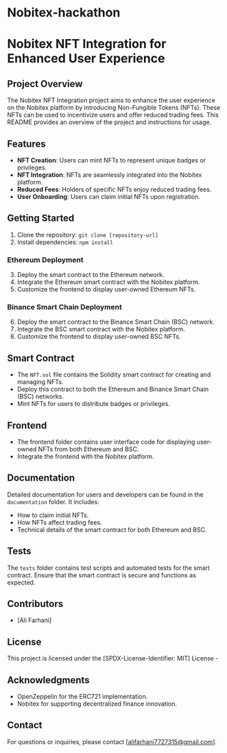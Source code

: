 # Nobitex-hackathon

# Nobitex NFT Integration for Enhanced User Experience

## Project Overview

The Nobitex NFT Integration project aims to enhance the user experience on the Nobitex platform by introducing Non-Fungible Tokens (NFTs). These NFTs can be used to incentivize users and offer reduced trading fees. This README provides an overview of the project and instructions for usage.

## Features

- **NFT Creation**: Users can mint NFTs to represent unique badges or privileges.
- **NFT Integration**: NFTs are seamlessly integrated into the Nobitex platform.
- **Reduced Fees**: Holders of specific NFTs enjoy reduced trading fees.
- **User Onboarding**: Users can claim initial NFTs upon registration.

## Getting Started

1. Clone the repository: `git clone [repository-url]`
2. Install dependencies: `npm install`

### Ethereum Deployment

3. Deploy the smart contract to the Ethereum network.
4. Integrate the Ethereum smart contract with the Nobitex platform.
5. Customize the frontend to display user-owned Ethereum NFTs.

### Binance Smart Chain Deployment

6. Deploy the smart contract to the Binance Smart Chain (BSC) network.
7. Integrate the BSC smart contract with the Nobitex platform.
8. Customize the frontend to display user-owned BSC NFTs.

## Smart Contract

- The `NFT.sol` file contains the Solidity smart contract for creating and managing NFTs.
- Deploy this contract to both the Ethereum and Binance Smart Chain (BSC) networks.
- Mint NFTs for users to distribute badges or privileges.

## Frontend

- The frontend folder contains user interface code for displaying user-owned NFTs from both Ethereum and BSC.
- Integrate the frontend with the Nobitex platform.

## Documentation

Detailed documentation for users and developers can be found in the `documentation` folder. It includes:

- How to claim initial NFTs.
- How NFTs affect trading fees.
- Technical details of the smart contract for both Ethereum and BSC.

## Tests

The `tests` folder contains test scripts and automated tests for the smart contract. Ensure that the smart contract is secure and functions as expected.

## Contributors

- [Ali Farhani]


## License

This project is licensed under the [SPDX-License-Identifier: MIT] License -

## Acknowledgments

- OpenZeppelin for the ERC721 implementation.
- Nobitex for supporting decentralized finance innovation.

## Contact

For questions or inquiries, please contact [alifarhani7727315@gmail.com].
